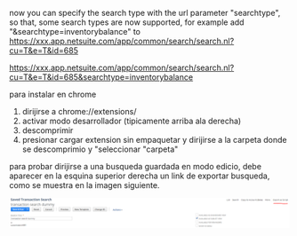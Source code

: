 now you can specify the search type with the url parameter "searchtype", so that, some search types are now supported, for example add "&searchtype=inventorybalance" to
https://xxx.app.netsuite.com/app/common/search/search.nl?cu=T&e=T&id=685


https://xxx.app.netsuite.com/app/common/search/search.nl?cu=T&e=T&id=685&searchtype=inventorybalance

para instalar en chrome
1. dirijirse a
chrome://extensions/
2. activar modo desarrollador
(tipicamente arriba ala derecha)
3. descomprimir
4. presionar cargar extension sin empaquetar y dirijirse a la carpeta donde se descomprimio y "seleccionar "carpeta"

para probar dirijirse a una busqueda guardada en modo edicio, debe aparecer en la esquina superior derecha un link de exportar busqueda, como se muestra en la imagen siguiente.

![muestra](/exportScript.PNG)  

